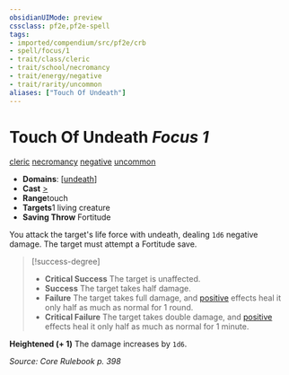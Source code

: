 ```yaml
---
obsidianUIMode: preview
cssclass: pf2e,pf2e-spell
tags:
- imported/compendium/src/pf2e/crb
- spell/focus/1
- trait/class/cleric
- trait/school/necromancy
- trait/energy/negative
- trait/rarity/uncommon
aliases: ["Touch Of Undeath"]
---
```

# Touch Of Undeath *Focus 1*   
[cleric](rules/traits/cleric.md)  [necromancy](necromancy.md)  [negative](negative.md)  [uncommon](uncommon.md)  

- **Domains**: [[undeath](../setting/domains.md#Undeath)]
- **Cast** [>](chapter-9-playing-the-game.md#Actions "Single Action") 
- **Range**touch
- **Targets**1 living creature
- **Saving Throw** Fortitude

You attack the target's life force with undeath, dealing `1d6` negative damage. The target must attempt a Fortitude save.

> [!success-degree] 
> - **Critical Success** The target is unaffected.
> - **Success** The target takes half damage.
> - **Failure** The target takes full damage, and [positive](positive.md) effects heal it only half as much as normal for 1 round.
> - **Critical Failure** The target takes double damage, and [positive](positive.md) effects heal it only half as much as normal for 1 minute.

**Heightened (+ 1)** The damage increases by `1d6`.

*Source: Core Rulebook p. 398*